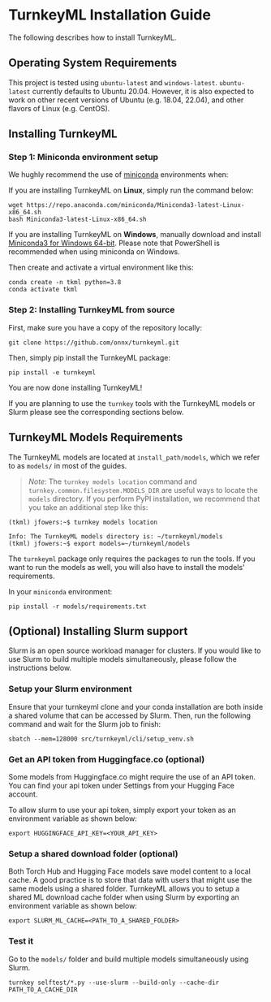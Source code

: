 # TurnkeyML Installation Guide

The following describes how to install TurnkeyML.

## Operating System Requirements

This project is tested using `ubuntu-latest` and `windows-latest`. `ubuntu-latest` currently defaults to Ubuntu 20.04. However, it is also expected to work on other recent versions of Ubuntu (e.g. 18.04, 22.04), and other flavors of Linux (e.g. CentOS).

## Installing TurnkeyML

### Step 1: Miniconda environment setup

We hughly recommend the use of [miniconda](https://docs.conda.io/en/latest/miniconda.html) environments when:

If you are installing TurnkeyML on **Linux**, simply run the command below:
```
wget https://repo.anaconda.com/miniconda/Miniconda3-latest-Linux-x86_64.sh
bash Miniconda3-latest-Linux-x86_64.sh
```

If you are installing TurnkeyML on **Windows**, manually download and install [Miniconda3 for Windows 64-bit](https://repo.anaconda.com/miniconda/Miniconda3-latest-Windows-x86_64.exe). Please note that PowerShell is recommended when using miniconda on Windows.

Then create and activate a virtual environment like this:

```
conda create -n tkml python=3.8
conda activate tkml
```

### Step 2: Installing TurnkeyML from source

First, make sure you have a copy of the repository locally:

```
git clone https://github.com/onnx/turnkeyml.git
```

Then, simply pip install the TurnkeyML package:

```
pip install -e turnkeyml
```

You are now done installing TurnkeyML! 

If you are planning to use the `turnkey` tools with the TurnkeyML models or Slurm please see the corresponding sections below.

## TurnkeyML Models Requirements

The TurnkeyML models are located at `install_path/models`, which we refer to as `models/` in most of the guides.

> _Note_: The `turnkey models location` command and `turnkey.common.filesystem.MODELS_DIR` are useful ways to locate the `models` directory. If you perform PyPI installation, we recommend that you take an additional step like this:

```
(tkml) jfowers:~$ turnkey models location

Info: The TurnkeyML models directory is: ~/turnkeyml/models
(tkml) jfowers:~$ export models=~/turnkeyml/models
```

The `turnkeyml` package only requires the packages to run the tools. If you want to run the models as well, you will also have to install the models' requirements. 

In your `miniconda` environment:

```
pip install -r models/requirements.txt
```

## (Optional) Installing Slurm support

Slurm is an open source workload manager for clusters. If you would like to use Slurm to build multiple models simultaneously, please follow the instructions below.

### Setup your Slurm environment

Ensure that your turnkeyml clone and your conda installation are both inside a shared volume that can be accessed by Slurm.
Then, run the following command and wait for the Slurm job to finish:

```
sbatch --mem=128000 src/turnkeyml/cli/setup_venv.sh
```

### Get an API token from Huggingface.co (optional)

Some models from Huggingface.co might require the use of an API token. You can find your api token under Settings from your Hugging Face account.

To allow slurm to use your api token, simply export your token as an environment variable as shown below:


```
export HUGGINGFACE_API_KEY=<YOUR_API_KEY>
```

### Setup a shared download folder (optional)

Both Torch Hub and Hugging Face models save model content to a local cache. A good practice is to store that data with users that might use the same models using a shared folder. TurnkeyML allows you to setup a shared ML download cache folder when using Slurm by exporting an environment variable as shown below:


```
export SLURM_ML_CACHE=<PATH_TO_A_SHARED_FOLDER>
```

### Test it

Go to the `models/` folder and build multiple models simultaneously using Slurm.

```
turnkey selftest/*.py --use-slurm --build-only --cache-dir PATH_TO_A_CACHE_DIR
```